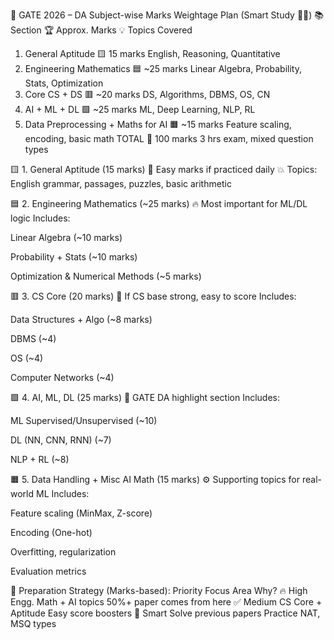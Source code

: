 🧮 GATE 2026 – DA Subject-wise Marks Weightage Plan (Smart Study 🧠💡)
📚 Section	🏆 Approx. Marks	💡 Topics Covered
1. General Aptitude	🟨 15 marks	English, Reasoning, Quantitative
2. Engineering Mathematics	🟦 ~25 marks	Linear Algebra, Probability, Stats, Optimization
3. Core CS + DS	🟥 ~20 marks	DS, Algorithms, DBMS, OS, CN
4. AI + ML + DL	🟩 ~25 marks	ML, Deep Learning, NLP, RL
5. Data Preprocessing + Maths for AI	🟧 ~15 marks	Feature scaling, encoding, basic math
TOTAL	🧠 100 marks	3 hrs exam, mixed question types

🟨 1. General Aptitude (15 marks)
🧠 Easy marks if practiced daily
💥 Topics: English grammar, passages, puzzles, basic arithmetic

🟦 2. Engineering Mathematics (~25 marks)
🔥 Most important for ML/DL logic
Includes:

Linear Algebra (~10 marks)

Probability + Stats (~10 marks)

Optimization & Numerical Methods (~5 marks)

🟥 3. CS Core (20 marks)
🎯 If CS base strong, easy to score
Includes:

Data Structures + Algo (~8 marks)

DBMS (~4)

OS (~4)

Computer Networks (~4)

🟩 4. AI, ML, DL (25 marks)
💎 GATE DA highlight section
Includes:

ML Supervised/Unsupervised (~10)

DL (NN, CNN, RNN) (~7)

NLP + RL (~8)

🟧 5. Data Handling + Misc AI Math (15 marks)
⚙️ Supporting topics for real-world ML
Includes:

Feature scaling (MinMax, Z-score)

Encoding (One-hot)

Overfitting, regularization

Evaluation metrics

🌟 Preparation Strategy (Marks-based):
Priority	Focus Area	Why?
🔥 High	Engg. Math + AI topics	50%+ paper comes from here
✅ Medium	CS Core + Aptitude	Easy score boosters
🧪 Smart	Solve previous papers	Practice NAT, MSQ types
